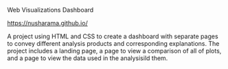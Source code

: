 Web Visualizations Dashboard

https://nusharama.github.io/

A project using HTML and CSS to create a dashboard with separate pages to convey different analysis products and corresponding explanations. The project includes a landing page, a page to view a comparison of all of plots, and a page to view the data used in the analysisild them.



